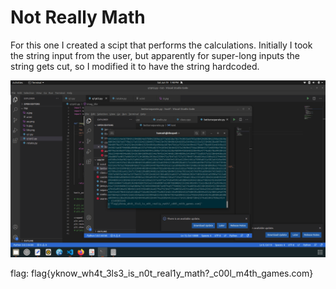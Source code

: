 # Not Really Math

For this one I created a scipt that performs the calculations. Initially I took the string input from the user, but apparently for super-long inputs the string gets cut, so I modified it to have the string hardcoded. 

![Alt text](screenshot.png?raw=true "notreallymath")

flag: flag{yknow_wh4t_3ls3_is_n0t_real1y_math?_c00l_m4th_games.com}